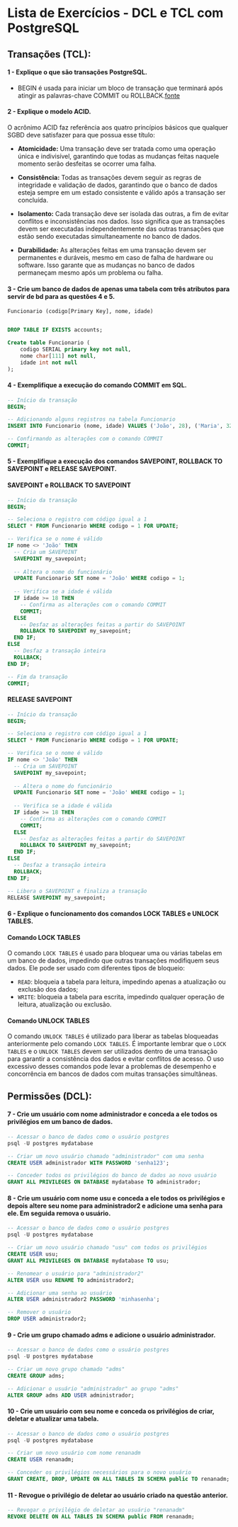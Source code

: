 # Lista de Exercícios - DCL e TCL com PostgreSQL

## Transações (TCL):

#### 1 - Explique o que são transações PostgreSQL.

- BEGIN é usada para iniciar um bloco de transação que terminará após atingir as palavras-chave COMMIT ou ROLLBACK.[fonte](https://www.enterprisedb.com/postgres-tutorials/how-work-postgresql-transactions)

#### 2 - Explique o modelo ACID.

O acrônimo ACID faz referência aos quatro princípios básicos que qualquer SGBD deve satisfazer para que possua esse título:

- **Atomicidade:** Uma transação deve ser tratada como uma operação única e indivisível, garantindo que todas as mudanças feitas naquele momento serão desfeitas se ocorrer uma falha.

- **Consistência:** Todas as transações devem seguir as regras de integridade e validação de dados, garantindo que o banco de dados esteja sempre em um estado consistente e válido após a transação ser concluída.

- **Isolamento:** Cada transação deve ser isolada das outras, a fim de evitar conflitos e inconsistências nos dados. Isso significa que as transações devem ser executadas independentemente das outras transações que estão sendo executadas simultaneamente no banco de dados.

- **Durabilidade:** As alterações feitas em uma transação devem ser permanentes e duráveis, mesmo em caso de falha de hardware ou software. Isso garante que as mudanças no banco de dados permaneçam mesmo após um problema ou falha.



#### 3 - Crie um banco de dados de apenas uma tabela com três atributos para servir de bd para as questões 4 e 5.

`Funcionario (codigo[Primary Key], nome, idade)`

```sql

DROP TABLE IF EXISTS accounts;

Create table Funcionario (
	codigo SERIAL primary key not null,
	nome char[111] not null,   
    idade int not null
);

```

#### 4 - Exemplifique a execução do comando COMMIT em SQL.

```sql
-- Início da transação
BEGIN;

-- Adicionando alguns registros na tabela Funcionario
INSERT INTO Funcionario (nome, idade) VALUES ('João', 28), ('Maria', 32);

-- Confirmando as alterações com o comando COMMIT
COMMIT;
```

#### 5 - Exemplifique a execução dos comandos SAVEPOINT, ROLLBACK TO SAVEPOINT  e RELEASE SAVEPOINT.

#### SAVEPOINT e ROLLBACK TO SAVEPOINT

```sql 
-- Início da transação
BEGIN;

-- Seleciona o registro com código igual a 1
SELECT * FROM Funcionario WHERE codigo = 1 FOR UPDATE;

-- Verifica se o nome é válido
IF nome <> 'João' THEN
  -- Cria um SAVEPOINT
  SAVEPOINT my_savepoint;
  
  -- Altera o nome do funcionário
  UPDATE Funcionario SET nome = 'João' WHERE codigo = 1;
  
  -- Verifica se a idade é válida
  IF idade >= 18 THEN
    -- Confirma as alterações com o comando COMMIT
    COMMIT;
  ELSE
    -- Desfaz as alterações feitas a partir do SAVEPOINT
    ROLLBACK TO SAVEPOINT my_savepoint;
  END IF;
ELSE
  -- Desfaz a transação inteira
  ROLLBACK;
END IF;

-- Fim da transação
COMMIT;
```

#### RELEASE SAVEPOINT
```sql
-- Início da transação
BEGIN;

-- Seleciona o registro com código igual a 1
SELECT * FROM Funcionario WHERE codigo = 1 FOR UPDATE;

-- Verifica se o nome é válido
IF nome <> 'João' THEN
  -- Cria um SAVEPOINT
  SAVEPOINT my_savepoint;
  
  -- Altera o nome do funcionário
  UPDATE Funcionario SET nome = 'João' WHERE codigo = 1;
  
  -- Verifica se a idade é válida
  IF idade >= 18 THEN
    -- Confirma as alterações com o comando COMMIT
    COMMIT;
  ELSE
    -- Desfaz as alterações feitas a partir do SAVEPOINT
    ROLLBACK TO SAVEPOINT my_savepoint;
  END IF;
ELSE
  -- Desfaz a transação inteira
  ROLLBACK;
END IF;

-- Libera o SAVEPOINT e finaliza a transação
RELEASE SAVEPOINT my_savepoint;
```


#### 6 - Explique o funcionamento dos comandos LOCK TABLES e UNLOCK TABLES.

#### Comando LOCK TABLES

O comando `LOCK TABLES` é usado para bloquear uma ou várias tabelas em um banco de dados, impedindo que outras transações modifiquem seus dados. Ele pode ser usado com diferentes tipos de bloqueio:

- `READ`: bloqueia a tabela para leitura, impedindo apenas a atualização ou exclusão dos dados;
- `WRITE`: bloqueia a tabela para escrita, impedindo qualquer operação de leitura, atualização ou exclusão.

#### Comando UNLOCK TABLES

O comando `UNLOCK TABLES` é utilizado para liberar as tabelas bloqueadas anteriormente pelo comando `LOCK TABLES`. É importante lembrar que o `LOCK TABLES` e o `UNLOCK TABLES` devem ser utilizados dentro de uma transação para garantir a consistência dos dados e evitar conflitos de acesso. O uso excessivo desses comandos pode levar a problemas de desempenho e concorrência em bancos de dados com muitas transações simultâneas.


## Permissões (DCL):

#### 7 - Crie um usuário com nome administrador e conceda a ele todos os privilégios em um banco de dados.

```sql 
-- Acessar o banco de dados como o usuário postgres
psql -U postgres mydatabase

-- Criar um novo usuário chamado "administrador" com uma senha
CREATE USER administrador WITH PASSWORD 'senha123';

-- Conceder todos os privilégios do banco de dados ao novo usuário
GRANT ALL PRIVILEGES ON DATABASE mydatabase TO administrador;

```

#### 8 - Crie um usuário com nome usu e conceda a ele todos os privilégios e depois altere seu nome para administrador2 e adicione uma senha para ele. Em seguida remova o usuário.

```sql
-- Acessar o banco de dados como o usuário postgres
psql -U postgres mydatabase

-- Criar um novo usuário chamado "usu" com todos os privilégios
CREATE USER usu;
GRANT ALL PRIVILEGES ON DATABASE mydatabase TO usu;

-- Renomear o usuário para "administrador2"
ALTER USER usu RENAME TO administrador2;

-- Adicionar uma senha ao usuário
ALTER USER administrador2 PASSWORD 'minhasenha';

-- Remover o usuário
DROP USER administrador2;
```

#### 9 - Crie um grupo chamado adms e adicione o usuário administrador.

```sql
-- Acessar o banco de dados como o usuário postgres
psql -U postgres mydatabase

-- Criar um novo grupo chamado "adms"
CREATE GROUP adms;

-- Adicionar o usuário "administrador" ao grupo "adms"
ALTER GROUP adms ADD USER administrador;
```

#### 10 - Crie um usuário com seu nome e conceda os privilégios de criar, deletar e atualizar uma tabela.

```sql
-- Acessar o banco de dados como o usuário postgres
psql -U postgres mydatabase

-- Criar um novo usuário com nome renanadm
CREATE USER renanadm;

-- Conceder os privilégios necessários para o novo usuário
GRANT CREATE, DROP, UPDATE ON ALL TABLES IN SCHEMA public TO renanadm;
```

#### 11 - Revogue o privilégio de deletar ao usuário criado na questão anterior.

```sql
-- Revogar o privilégio de deletar ao usuário "renanadm"
REVOKE DELETE ON ALL TABLES IN SCHEMA public FROM renanadm;

```